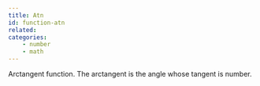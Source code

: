 ```yaml
---
title: Atn
id: function-atn
related:
categories:
    - number
    - math
---
```


Arctangent function. The arctangent is the angle whose tangent
        is number.